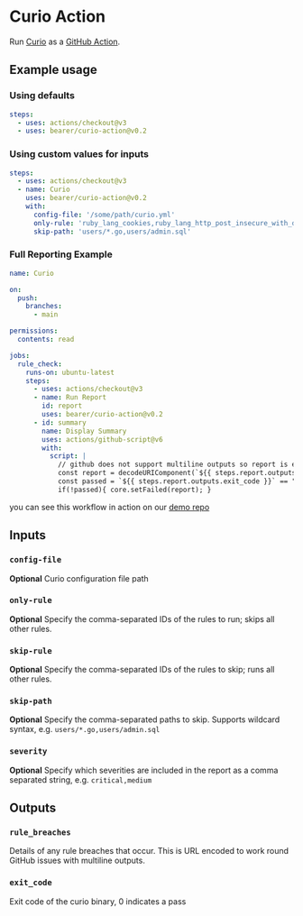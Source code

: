 # Curio Action

Run [Curio](https://curio.sh/) as a [GitHub Action](https://github.com/features/actions).

## Example usage

### Using defaults

``` yaml
steps:
  - uses: actions/checkout@v3
  - uses: bearer/curio-action@v0.2
```

### Using custom values for inputs

``` yaml
steps:
  - uses: actions/checkout@v3
  - name: Curio
    uses: bearer/curio-action@v0.2
    with:
      config-file: '/some/path/curio.yml'
      only-rule: 'ruby_lang_cookies,ruby_lang_http_post_insecure_with_data'
      skip-path: 'users/*.go,users/admin.sql'
```
### Full Reporting Example

```yaml
name: Curio

on:
  push:
    branches:
      - main

permissions:
  contents: read

jobs:
  rule_check:
    runs-on: ubuntu-latest
    steps:
      - uses: actions/checkout@v3
      - name: Run Report
        id: report
        uses: bearer/curio-action@v0.2
      - id: summary
        name: Display Summary
        uses: actions/github-script@v6
        with:
          script: |
            // github does not support multiline outputs so report is encoded
            const report = decodeURIComponent(`${{ steps.report.outputs.rule_breaches }}`);
            const passed = `${{ steps.report.outputs.exit_code }}` == "0";
            if(!passed){ core.setFailed(report); }
```
you can see this workflow in action on our [demo repo](https://github.com/Bearer/bear-publishing/actions/workflows/curio.yml)

## Inputs

### `config-file`

**Optional** Curio configuration file path

### `only-rule`

**Optional** Specify the comma-separated IDs of the rules to run; skips all other rules.

### `skip-rule`

**Optional** Specify the comma-separated IDs of the rules to skip; runs all other rules.

### `skip-path`

**Optional** Specify the comma-separated paths to skip. Supports wildcard syntax, e.g. `users/*.go,users/admin.sql`

### `severity`

**Optional** Specify which severities are included in the report as a comma separated string, e.g. `critical,medium`

## Outputs

### `rule_breaches`

Details of any rule breaches that occur. This is URL encoded to work round GitHub issues with multiline outputs.

### `exit_code`

Exit code of the curio binary, 0 indicates a pass
